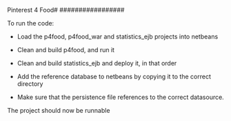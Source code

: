 Pinterest 4 Food#
#################

To run the code:
 - Load the p4food, p4food_war and statistics_ejb projects into netbeans
 - Clean and build p4food, and run it
 - Clean and build statistics_ejb and deploy it, in that order
	
- Add the reference database to netbeans by copying it to the correct directory
- Make sure that the persistence file references to the correct datasource.

The project should now be runnable